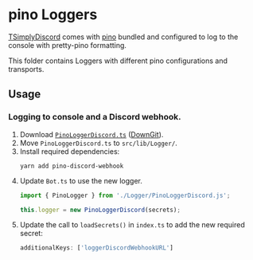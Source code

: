 # pino Loggers

[TSimplyDiscord](https://github.com/TSimplyDiscord/TSimplyDiscord/)  comes with [pino](https://getpino.io) bundled and configured to log to the console with pretty-pino formatting.

This folder contains Loggers with different pino configurations and transports.

## Usage

### Logging to console and a Discord webhook.

1) Download [`PinoLoggerDiscord.ts`](./PinoLoggerDiscord.ts) ([DownGit](https://downgit.cvbox.org/DownGit/#/home?url=https://github.com/TSimplyDiscord/Loggers/blob/main/loggers/pino/PinoLoggerDiscord.ts)).
1) Move `PinoLoggerDiscord.ts` to `src/lib/Logger/`.
1) Install required dependencies:
    ```terminal
    yarn add pino-discord-webhook
    ```
1) Update `Bot.ts` to use the new logger.
    ```ts
    import { PinoLogger } from './Logger/PinoLoggerDiscord.js';

    this.logger = new PinoLoggerDiscord(secrets);
    ```
1) Update the call to `loadSecrets()` in `index.ts` to add the new required secret:
    ```ts
    additionalKeys: ['loggerDiscordWebhookURL']
    ```